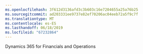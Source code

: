 ```yaml
---
ms.openlocfilehash: 3f612d3136afd3c3b603c16e7204655a25a76b25
ms.sourcegitcommit: ad203331ee9737e82ef70206ac04eeb72a5f9c7f
ms.translationtype: MT
ms.contentlocale: es-ES
ms.lasthandoff: 06/18/2019
ms.locfileid: "67232864"
---
```

Dynamics 365 for Financials and Operations